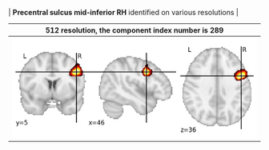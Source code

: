 


| **Precentral sulcus mid-inferior RH** identified on various resolutions |

| 512 resolution, the component index number is 289|  
|:---:|  
| ![Component 512](../512/final/289.jpg "From component 512: Precentral sulcus mid-inferior RH") |